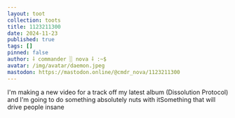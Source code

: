 ```yaml
---
layout: toot
collection: toots
title: 1123211300
date: 2024-11-23
published: true
tags: []
pinned: false
author: ⸸ commander ░ nova ⸸ :~$
avatar: /img/avatar/daemon.jpeg
mastodon: https://mastodon.online/@cmdr_nova/1123211300
---
```


I'm making a new video for a track off my latest album (Dissolution Protocol) and I'm going to do something absolutely nuts with itSomething that will drive people insane
